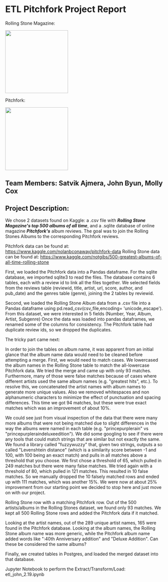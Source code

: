 # ETL Pitchfork Project Report

Rolling Stone Magazine:
<!--![Image of Rolling Stone]
(https://lh3.googleusercontent.com/proxy/zJc85AzYK0YeFmDrEAXiaSRGysj5k2SdZ5PbQl0zX_UGOh6oEjxmBpamYUrAmHDreVIYKFQLOzszyjyXQu-yFPkSydmScHv1pR54Jh-Kv0O-5M5DSJQ) -->
<img src="https://lh3.googleusercontent.com/proxy/zJc85AzYK0YeFmDrEAXiaSRGysj5k2SdZ5PbQl0zX_UGOh6oEjxmBpamYUrAmHDreVIYKFQLOzszyjyXQu-yFPkSydmScHv1pR54Jh-Kv0O-5M5DSJQ" width="200">

Pitchfork:
<!--![Image of Pitchfork](https://image.flaticon.com/icons/svg/96/96351.svg)-->
<img src="https://image.flaticon.com/icons/svg/96/96351.svg" width="200">

## Team Members:  Satvik Ajmera, John Byun, Molly Cox

## Project Description:
We chose 2 datasets found on Kaggle:  a .csv file with *__Rolling Stone Magazine's top 500 albums of all time__*, 
and a .sqlite database of online magazine *__Pitchfork's__* album reviews.  The goal was to join the Rolling Stones Albums
to the corresponding Pitchfork reviews.

Pitchfork data can be found at:  	https://www.kaggle.com/nolanbconaway/pitchfork-data
Rolling Stone data can be found at: https://www.kaggle.com/notgibs/500-greatest-albums-of-all-time-rolling-stone 

First, we loaded the Pitchfork data into a Pandas dataframe.  For the sqlite database, we imported sqlite3 to read the files.
The database contains 6 tables, each with a review id to link all the files together.  We selected fields from the
reviews table (reviewid, title, artist, url, score, author, and pub_date) and the genres table (genre), joining the 
2 tables by reviewid.

Second, we loaded the Rolling Stone Album data from a .csv file into a Pandas dataframe using pd.read_csv(csv_file,encoding= 'unicode_escape'). 
From this dataset, we were interested in 5 fields (Number, Year, Album, Artist, Subgenre)
Once the data was loaded into pandas dataframes, we renamed some of the columns for consistency. The Pitchfork table had duplicate review ids, 
so we dropped the duplicates.

The tricky part came next: 

In order to join the tables on album name, it was apparent from an initial glance that the album name data would need to be cleaned before attempting a merge.  First, we would need to match cases.  We lowercased the album names in the Rolling Stone table to match the all-lowercase Pitchfork data.  We tried the merge and came up with only 93 matches.  Furthermore, many of those were false matches because of cases where different artists used the same album names (e.g. "greatest hits", etc.).  To resolve this, we concatenated the artist names with album names to generate more unique values.  Also we removed whitespaces and non alphanumeric characters to minimize the effect of punctuation and spacing differences.  This time we got 94 matches,  but these were true exact matches which was an improvement of about 10%.  

We could see just from visual inspection of the data that there were many more albums that were not being matched due to slight differences in the way the albums were named in each table (e.g. "princepurplerain" vs "princepurpleraindeluxeedition").  We did some googling to see if there were any tools that could match strings that are similar but not exactly the same. We found a library called "fuzzywuzzy" that, given two strings, outputs a so called "Levenshtein distance" (which is a similarity score between -1 and 100, with 100 being an exact match) and pulls in all matches above a threshold that you choose.  We first chose a threshold of 65, which pulled in 249 matches but there were many false matches.  We tried again with a threshold of 80, which pulled in 121 matches.  This resulted in 10 false matches.  So we manually dropped the 10 falsely matched rows and ended up with 111 matches, which was another 15%.  We were now at about 25% improvement from our starting point we decided to stop here and just move on with our project. 

Rolling Stone row with a matching Pitchfork row. Out of the 500 artists/albums in the Rolling Stones dataset, we found only 93 matches.
We kept all 500 Rolling Stone rows and added the Pitchfork data if it matched.

Looking at the artist names, out of the 289 unique artist names, 165 were found in the Pitchfork database.
Looking at the album names, the Rolling Stone album name was more generic, while the Pitchfork album name added words like 
":40th Anniversary addition" and "Deluxe Addition". Can these be considered the same albums?

Finally, we created tables in Postgres, and loaded the merged dataset into that database.

Jupyter Notebook to perform the Extract/Transform/Load:  etl_john_2.19.ipynb

